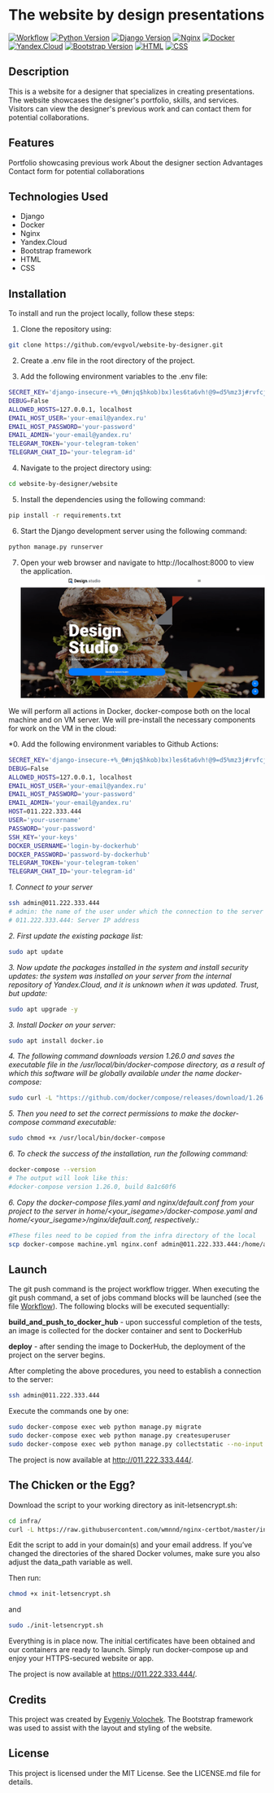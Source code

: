 # The website by design presentations 
[![Workflow](https://github.com/EvgVol/website-by-designer/actions/workflows/main.yml/badge.svg?branch=main)](https://github.com/EvgVol/website-by-designer/actions/workflows/main.yml) [![Python Version](https://img.shields.io/badge/python-v3.11-blue)](https://www.python.org/downloads/release/python-3110/) [![Django Version](https://img.shields.io/badge/django-v4.2-green)](https://docs.djangoproject.com/en/4.2/) [![Nginx](https://img.shields.io/badge/-NGINX-464646?style=flat-square&logo=NGINX)](https://nginx.org/ru/) [![Docker](https://img.shields.io/badge/-Docker-464646?style=flat-square&logo=docker)](https://www.docker.com/) [![Yandex.Cloud](https://img.shields.io/badge/-Yandex.Cloud-464646?style=flat-square&logo=Yandex.Cloud)](https://cloud.yandex.ru/)  [![Bootstrap Version](https://img.shields.io/badge/bootstrap-v4.3-orange)](https://getbootstrap.com/docs/4.3/getting-started/introduction/) [![HTML](https://img.shields.io/badge/HTML-v5-red)](https://developer.mozilla.org/en-US/docs/Web/Guide/HTML/HTML5) [![CSS](https://img.shields.io/badge/CSS-v3-blue)](https://developer.mozilla.org/en-US/docs/Web/CSS)



## Description

This is a website for a designer that specializes in creating presentations. The website showcases the designer's portfolio, skills, and services. Visitors can view the designer's previous work and can contact them for potential collaborations.

## Features

Portfolio showcasing previous work
About the designer section
Advantages
Contact form for potential collaborations

## Technologies Used
* Django
* Docker
* Nginx
* Yandex.Cloud
* Bootstrap framework
* HTML
* CSS

## Installation
To install and run the project locally, follow these steps:

1. Clone the repository using:
```bash
git clone https://github.com/evgvol/website-by-designer.git
```
2. Create a .env file in the root directory of the project.

3. Add the following environment variables to the .env file:
```bash
SECRET_KEY='django-insecure-+%_0#njq$hkob)bx)les6ta6vh!@9=d5%mz3j#rvfcj%2)k4-u'
DEBUG=False
ALLOWED_HOSTS=127.0.0.1, localhost
EMAIL_HOST_USER='your-email@yandex.ru'
EMAIL_HOST_PASSWORD='your-password'
EMAIL_ADMIN='your-email@yandex.ru'
TELEGRAM_TOKEN='your-telegram-token'
TELEGRAM_CHAT_ID='your-telegram-id'
```

4. Navigate to the project directory using:
```bash
cd website-by-designer/website
```

5. Install the dependencies using the following command: 
```bash
pip install -r requirements.txt
```

6. Start the Django development server using the following command:
```bash
python manage.py runserver
```

7. Open your web browser and navigate to http://localhost:8000 to view the application.
[![example](https://raw.githubusercontent.com/EvgVol/website-by-designer/main/example.gif)]()

We will perform all actions in Docker, docker-compose both on the local machine and on VM server.
We will pre-install the necessary components for work on the VM in the cloud:

*0. Add the following environment variables to Github Actions:
```bash
SECRET_KEY='django-insecure-+%_0#njq$hkob)bx)les6ta6vh!@9=d5%mz3j#rvfcj%2)k4-u'
DEBUG=False
ALLOWED_HOSTS=127.0.0.1, localhost
EMAIL_HOST_USER='your-email@yandex.ru'
EMAIL_HOST_PASSWORD='your-password'
EMAIL_ADMIN='your-email@yandex.ru'
HOST=011.222.333.444
USER='your-username'
PASSWORD='your-password'
SSH_KEY='your-keys'
DOCKER_USERNAME='login-by-dockerhub'
DOCKER_PASSWORD='password-by-dockerhub'
TELEGRAM_TOKEN='your-telegram-token'
TELEGRAM_CHAT_ID='your-telegram-id'
```

*1. Connect to your server*

```bash
ssh admin@011.222.333.444
# admin: the name of the user under which the connection to the server will be made
# 011.222.333.444: Server IP address
```

*2. First update the existing package list:*

```bash
sudo apt update
```

*3. Now update the packages installed in the system and install security updates: the system was installed on your server from the internal repository of Yandex.Cloud, and it is unknown when it was updated. Trust, but update:*

```bash
sudo apt upgrade -y
```

*3. Install Docker on your server:*

```bash
sudo apt install docker.io
```

*4. The following command downloads version 1.26.0 and saves the executable file in the /usr/local/bin/docker-compose directory, as a result of which this software will be globally available under the name docker-compose:*

```bash
sudo curl -L "https://github.com/docker/compose/releases/download/1.26.0/docker-compose-$(uname -s)-$(uname -m)" -o /usr/local/bin/docker-compose
```

*5. Then you need to set the correct permissions to make the docker-compose command executable:*
```bash
sudo chmod +x /usr/local/bin/docker-compose
```

*6. To check the success of the installation, run the following command:*

```bash
docker-compose --version
# The output will look like this:
#docker-compose version 1.26.0, build 8a1c60f6
```

*6. Copy the docker-compose files.yaml and nginx/default.conf from your project to the server in home/<your_isegame>/docker-compose.yaml and home/<your_isegame>/nginx/default.conf, respectively.:*

```bash
#These files need to be copied from the infra directory of the local
scp docker-compose machine.yml nginx.conf admin@011.222.333.444:/home/admin/
```

## Launch

The git push command is the project workflow trigger. When executing the git push command, a set of jobs command blocks will be launched (see the file [Workflow](https://github.com/evgvol/websity-by-designer/actions/workflows/main.yml)). The following blocks will be executed sequentially:

**build_and_push_to_docker_hub** - upon successful completion of the tests, an image is collected for the docker container and sent to DockerHub

**deploy** - after sending the image to DockerHub, the deployment of the project on the server begins.

After completing the above procedures, you need to establish a connection to the server:

```bash
ssh admin@011.222.333.444
```

Execute the commands one by one:

```bash
sudo docker-compose exec web python manage.py migrate
sudo docker-compose exec web python manage.py createsuperuser
sudo docker-compose exec web python manage.py collectstatic --no-input
```

The project is now available at http://011.222.333.444/.

## The Chicken or the Egg?

Download the script to your working directory as init-letsencrypt.sh:

```bash
cd infra/
curl -L https://raw.githubusercontent.com/wmnnd/nginx-certbot/master/init-letsencrypt.sh > init-letsencrypt.sh
```
Edit the script to add in your domain(s) and your email address. If you’ve changed the directories of the shared Docker volumes, make sure you also adjust the data_path variable as well.

Then run:
```bash
chmod +x init-letsencrypt.sh
``` 
and

```bash
sudo ./init-letsencrypt.sh
```

Everything is in place now. The initial certificates have been obtained and our containers are ready to launch. Simply run docker-compose up and enjoy your HTTPS-secured website or app.

The project is now available at https://011.222.333.444/.

## Credits
This project was created by [Evgeniy Volochek](https://github.com/EvgVol). The Bootstrap framework was used to assist with the layout and styling of the website.

## License
This project is licensed under the MIT License. See the LICENSE.md file for details.